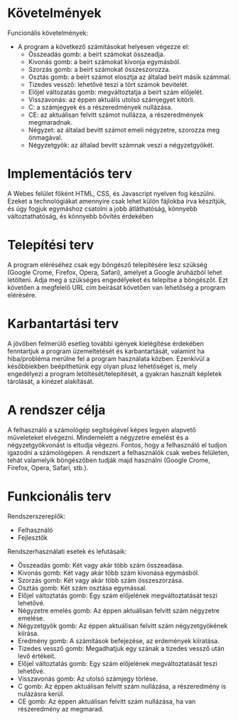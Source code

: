 # Követelmények
 Funcionális követelmények:
 - A program a következő számításokat helyesen végezze el:
   - Összeadás gomb: a beírt számokat összeadja.
   - Kivonás gomb: a beírt számokat kivonja egymásból.
   - Szorzás gomb: a beírt számokat összeszorozza.
   - Osztás gomb: a beírt számot elosztja az általad beírt másik számmal.
   - Tizedes vessző: lehetővé teszi a tört számok bevitelét.
   - Előjel változatás gomb: megváltoztatja a beírt szám előjelét.
   - Visszavonás: az éppen aktuális utolsó számjegyet kitörli.
   - C: a számjegyek és a részeredmények nullázása.
   - CE: az aktuálisan felvitt számot nullázza, a részeredmények megmaradnak.
   - Négyzet: az általad bevitt számot emeli négyzetre, szorozza meg önmagával.
   - Négyzetgyök: az általad bevitt számnak veszi a négyzetgyökét.
   
# Implementációs terv
 A Webes felület főként HTML, CSS, és Javascript nyelven fog készülni. Ezeket a technológiákat amennyire csak lehet külön fájlokba írva készítjük, és úgy fogjuk egymáshoz csatolni a jobb átláthatóság, könnyebb változtathatóság, és könnyebb bővítés érdekében

# Telepítési terv
 A program eléréséhez csak egy böngésző telepítésére lesz szükség (Google Crome, Firefox, Opera, Safari), amelyet a Google áruházból lehet letölteni. Adja meg a szükséges engedélyeket és telepítse a böngészőt. Ezt követően a megfelelő URL cím beírását követően van lehetőség a program elérésére.

# Karbantartási terv
 A jövőben felmerülő esetleg további igények kielégítése érdekében fenntartjuk a program üzemeltetését és karbantartását, valamint ha hiba/probléma merülne fel a program használata közben. Ezenkívül a későbbiekben beépíthetünk egy olyan plusz lehetőséget is, mely engedélyezi a program letöltését/telepítését, a gyakran használt képletek tárolását, a kinézet alakítását.

# A rendszer célja

A felhasználó a számológép segítségével képes legyen alapvető műveleteket elvégezni.
Mindemelett a négyzetre emelést és a négyzetgyökvonást is eltudja végezni.
Fontos, hogy a felhasználó el tudjon igazodni a számológépen.
A rendszert a felhasználók csak webes felületen, tehát valamelyik böngészőben tudják majd használni (Google Crome, Firefox, Opera, Safari, stb.).

# Funkcionális terv

Rendszerszereplők:
 - Felhasználó
 - Fejlesztők

Rendszerhasználati esetek és lefutásaik:

 - Összeadás gomb: Két vagy akár több szám összeadása. 
 - Kivonás gomb: Két vagy akár több szám kivonása egymásból. 
 - Szorzás gomb: Két vagy akár több szám összeszorzása.
 - Osztás gomb: Két szám osztása egymással. 
 - Előjel változtatás gomb: Egy szám előjelének megváltoztatását teszi lehetővé. 
 - Négyzetre emelés gomb: Az éppen aktuálisan felvitt szám négyzetre emelése. 
 - Négyzetgyök gomb: Az éppen aktuálisan felvitt szám négyzetgyökének kiírása.
 - Eredmény gomb: A számítások befejezése, az erdemények kiíratása. 
 - Tizedes vessző gomb: Megadhatjuk egy szának a tizedes vessző után levő értékeit. 
 - Előjel változtatás gomb: Egy szám előjelének megváltoztatását teszi lehetővé. 
 - Visszavonás gomb: Az utolsó számjegy törlése. 
 - C gomb: Az éppen aktuálisan felvitt szám nullázása, a részeredmény is nulázásra kerül. 
 - CE gomb: Az éppen aktuálisan felvitt szám nullázása, ha van részeredmény az megmarad.
